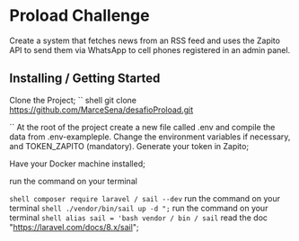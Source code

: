 # Proload Challenge

Create a system that fetches news from an RSS feed and uses the Zapito API to send them via WhatsApp to cell phones registered in an admin panel.

## Installing / Getting Started

Clone the Project;
`` shell
git clone https://github.com/MarceSena/desafioProload.git

``
At the root of the project create a new file called .env and compile the data from .env-exampleple. Change the environment variables if necessary, and TOKEN_ZAPITO (mandatory). Generate your token in Zapito;

Have your Docker machine installed;

run the command on your terminal

`` shell
  composer require laravel / sail --dev
``
run the command on your terminal
`` shell
  ./vendor/bin/sail up -d ";
``
run the command on your terminal
`` shell
  alias sail = 'bash vendor / bin / sail
``
read the doc "https://laravel.com/docs/8.x/sail";